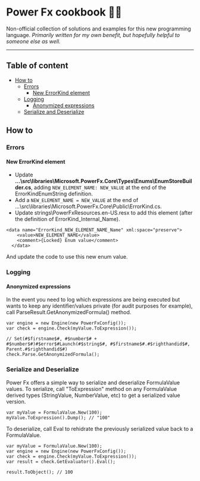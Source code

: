 # Power Fx cookbook 👨‍🍳
Non-official collection of solutions and examples for this new programming language. <i>Primarily written for my own benefit, but hopefully helpful to someone else as well.</i>

***

## Table of content

- [How to](#how-to)
  - [Errors](#errors)
    - [New ErrorKind element](#new-errorkind-element)
  - [Logging](#logging)
    - [Anonymized expressions](#anonymized-expressions)
  - [Serialize and Deserialize](#serialize-and-deserialize)

## How to
### Errors
#### New ErrorKind element
  - Update **...\src\libraries\Microsoft.PowerFx.Core\Types\Enums\EnumStoreBuilder.cs**, adding `NEW_ELEMENT_NAME: NEW_VALUE` at the end of the ErrorKindEnumString definition.
  - Add a `NEW_ELEMENT_NAME = NEW_VALUE` at the end of ...\src\libraries\Microsoft.PowerFx.Core\Public\ErrorKind.cs.
  - Update strings\PowerFxResources.en-US.resx to add this element (after the definition of ErrorKind_Internal_Name).
  
```
<data name="ErrorKind_NEW_ELEMENT_NAME_Name" xml:space="preserve">
    <value>NEW_ELEMENT_NAME</value>
    <comment>{Locked} Enum value</comment>
  </data>
```

And update the code to use this new enum value.

### Logging
#### Anonymized expressions
In the event you need to log which expressions are being executed but wants to keep any identifier/values private (for audit purposes for example), call ParseResult.GetAnonymizedFormula() method.
```
var engine = new Engine(new PowerFxConfig());
var check = engine.Check(myValue.ToExpression());

// Set(#$firstname$#, #$number$# + #$number$#)#$error$#Launch(#$string$#, #$firstname$#.#$righthandid$#, Parent.#$righthandid$#)
check.Parse.GetAnonymizedFormula();
```

### Serialize and Deserialize
Power Fx offers a simple way to serialize and deserialize FormulaValue values.
To serialize, call "ToExpression" method on any FormulaValue derived types (StringValue, NumberValue, etc) to get a serialized value version.

```
var myValue = FormulaValue.New(100);
myValue.ToExpression().Dump(); // "100"
```

To deserialize, call Eval to rehidrate the previously serialized value back to a FormulaValue.
```
var myValue = FormulaValue.New(100);
var engine = new Engine(new PowerFxConfig());
var check = engine.Check(myValue.ToExpression());
var result = check.GetEvaluator().Eval();

result.ToObject(); // 100
```
